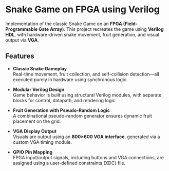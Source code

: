 # Snake Game on FPGA using Verilog

Implementation of the classic Snake Game on an **FPGA (Field-Programmable Gate Array)**. This project recreates the game using **Verilog HDL**, with hardware-driven snake movement, fruit generation, and visual output via **VGA**.

## Features

* **Classic Snake Gameplay**  
  Real-time movement, fruit collection, and self-collision detection—all executed purely in hardware using synchronous logic.

* **Modular Verilog Design**  
  Game behavior is built using structural Verilog modules, with separate blocks for control, datapath, and rendering logic.

* **Fruit Generation with Pseudo-Random Logic**  
  A combinational pseudo-random generator ensures dynamic fruit placement on the grid.

* **VGA Display Output**  
  Visuals are output using an **800×600 VGA interface**, generated via a custom VGA timing module.

* **GPIO Pin Mapping**  
  FPGA input/output signals, including buttons and VGA connections, are assigned using a user-defined constraints (XDC) file.
